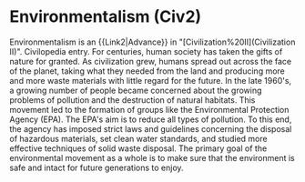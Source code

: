 # Environmentalism (Civ2)

 Environmentalism is an {{Link2|Advance}} in "[Civilization%20II](Civilization II)".
Civilopedia entry.
For centuries, human society has taken the gifts of nature for granted. As civilization grew, humans spread out across the face of the planet, taking what they needed from the land and producing more and more waste materials with little regard for the future. In the late 1960's, a growing number of people became concerned about the growing problems of pollution and the destruction of natural habitats. This movement led to the formation of groups like the Environmental Protection Agency (EPA). The EPA's aim is to reduce all types of pollution. To this end, the agency has imposed strict laws and guidelines concerning the disposal of hazardous materials, set clean water standards, and studied more effective techniques of solid waste disposal. The primary goal of the environmental movement as a whole is to make sure that the environment is safe and intact for future generations to enjoy.